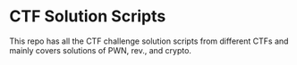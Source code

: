 # CTF Solution Scripts
This repo has all the CTF challenge solution scripts from different CTFs and mainly covers solutions of PWN, rev., and crypto.
